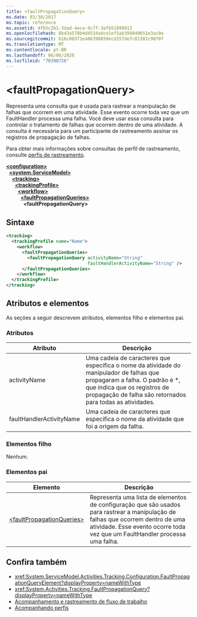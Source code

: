 ```yaml
---
title: <faultPropagationQuery>
ms.date: 03/30/2017
ms.topic: reference
ms.assetid: 4fb5c2b1-3dad-4eca-9c7f-3efb51899813
ms.openlocfilehash: 6b43a570b4d4534adce1ef5ab394849651e3ac0e
ms.sourcegitcommit: b16c00371ea06398859ecd157defc81301c9070f
ms.translationtype: MT
ms.contentlocale: pt-BR
ms.lasthandoff: 06/06/2020
ms.locfileid: "70398726"
---
```

# \<faultPropagationQuery>

Representa uma consulta que é usada para rastrear a manipulação de falhas que ocorrem em uma atividade.  Esse evento ocorre toda vez que um FaultHandler processa uma falha. Você deve usar essa consulta para controlar o tratamento de falhas que ocorrem dentro de uma atividade. A consulta é necessária para um participante de rastreamento assinar os registros de propagação de falhas.

 Para obter mais informações sobre consultas de perfil de rastreamento, consulte [perfis de rastreamento](../../../windows-workflow-foundation/tracking-profiles.md).

[**\<configuration>**](../configuration-element.md)\
&nbsp;&nbsp;[**\<system.ServiceModel>**](system-servicemodel-of-workflow.md)\
&nbsp;&nbsp;&nbsp;&nbsp;[**\<tracking>**](tracking.md)\
&nbsp;&nbsp;&nbsp;&nbsp;&nbsp;&nbsp;[**\<trackingProfile>**](trackingprofile.md)\
&nbsp;&nbsp;&nbsp;&nbsp;&nbsp;&nbsp;&nbsp;&nbsp;[**\<workflow>**](workflow.md)\
&nbsp;&nbsp;&nbsp;&nbsp;&nbsp;&nbsp;&nbsp;&nbsp;&nbsp;&nbsp;[**\<faultPropagationQueries>**](faultpropagationqueries.md)\
&nbsp;&nbsp;&nbsp;&nbsp;&nbsp;&nbsp;&nbsp;&nbsp;&nbsp;&nbsp;&nbsp;&nbsp;**\<faultPropagationQuery>**

## <a name="syntax"></a>Sintaxe

```xml
<tracking>
  <trackingProfile name="Name">
    <workflow>
      <faultPropagationQueries>
        <faultPropagationQuery activityName="String"
                               faultHandlerActivityName="String" />
      </faultPropagationQueries>
    </workflow>
  </trackingProfile>
</tracking>
```

## <a name="attributes-and-elements"></a>Atributos e elementos

As seções a seguir descrevem atributos, elementos filho e elementos pai.

### <a name="attributes"></a>Atributos

|Atributo|Descrição|
|---------------|-----------------|
|activityName|Uma cadeia de caracteres que especifica o nome da atividade do manipulador de falhas que propagaram a falha. O padrão é *, que indica que os registros de propagação de falha são retornados para todas as atividades.|
|faultHandlerActivityName|Uma cadeia de caracteres que especifica o nome da atividade que foi a origem da falha.|

### <a name="child-elements"></a>Elementos filho

Nenhum.

### <a name="parent-elements"></a>Elementos pai

|Elemento|Descrição|
|-------------|-----------------|
|[\<faultPropagationQueries>](faultpropagationqueries.md)|Representa uma lista de elementos de configuração que são usados para rastrear a manipulação de falhas que ocorrem dentro de uma atividade.  Esse evento ocorre toda vez que um FaultHandler processa uma falha.|

## <a name="see-also"></a>Confira também

- <xref:System.ServiceModel.Activities.Tracking.Configuration.FaultPropagationQueryElement?displayProperty=nameWithType>
- <xref:System.Activities.Tracking.FaultPropagationQuery?displayProperty=nameWithType>
- [Acompanhamento e rastreamento de fluxo de trabalho](../../../windows-workflow-foundation/workflow-tracking-and-tracing.md)
- [Acompanhando perfis](../../../windows-workflow-foundation/tracking-profiles.md)
